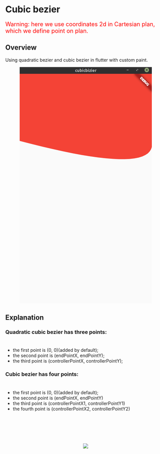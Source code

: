 # Cubic bezier

<p style="font-size: 18px; color: red;">
  Warning: here we use coordinates 2d in Cartesian plan, which we define point on plan.
</p>

## Overview

Using quadratic bezier and cubic bezier in flutter with custom paint.



<div align="center">
  <img src="./assets/screenshot.gif" >
</div>


## Explanation

### Quadratic cubic bezier has three points:
  <div style="height:8px;"></div>

  - the first point is (0, 0)(added by default);
  - the second point is (endPointX, endPointY);
  - the third point is (controllerPointX, controllerPointY);

### Cubic bezier has four points:
  <div style="height:8px;"></div>
  
  - the first point is (0, 0)(added by default);
  - the second point is (endPointX, endPointY)
  - the third point is (controllerPointX1, controllerPointY1)
  - the fourth point is (controllerPointX2, controllerPointY2)
  
<div style="margin-top: 100px;" align="center">
  <img src="https://i.stack.imgur.com/EH9dB.jpg" >
</div>
